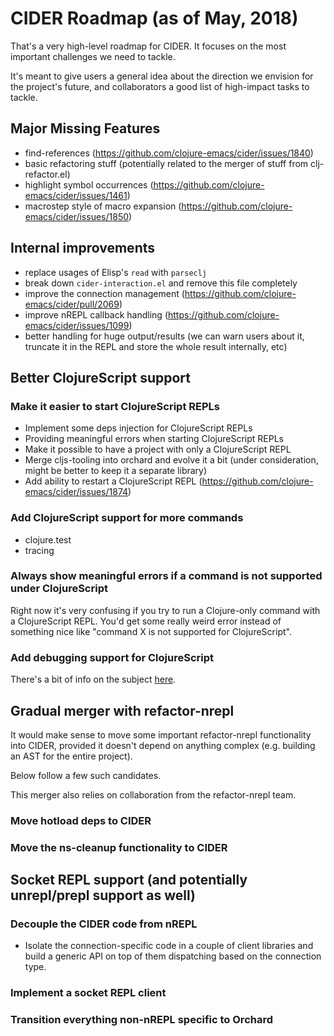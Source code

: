# CIDER Roadmap (as of May, 2018)

That's a very high-level roadmap for CIDER. It focuses on the most
important challenges we need to tackle.

It's meant to give users a general idea about the direction we
envision for the project's future, and collaborators a good list of
high-impact tasks to tackle.

## Major Missing Features

* find-references (https://github.com/clojure-emacs/cider/issues/1840)
* basic refactoring stuff (potentially related to the merger of stuff from clj-refactor.el)
* highlight symbol occurrences (https://github.com/clojure-emacs/cider/issues/1461)
* macrostep style of macro expansion (https://github.com/clojure-emacs/cider/issues/1850)

## Internal improvements

* replace usages of Elisp's `read` with `parseclj`
* break down `cider-interaction.el` and remove this file completely
* improve the connection management (https://github.com/clojure-emacs/cider/pull/2069)
* improve nREPL callback handling (https://github.com/clojure-emacs/cider/issues/1099)
* better handling for huge output/results (we can warn users about it, truncate it in the REPL and store the whole result internally, etc)

## Better ClojureScript support

### Make it easier to start ClojureScript REPLs

* Implement some deps injection for ClojureScript REPLs
* Providing meaningful errors when starting ClojureScript REPLs
* Make it possible to have a project with only a ClojureScript REPL
* Merge cljs-tooling into orchard and evolve it a bit (under
  consideration, might be better to keep it a separate library)
* Add ability to restart a ClojureScript REPL (https://github.com/clojure-emacs/cider/issues/1874)

### Add ClojureScript support for more commands

* clojure.test
* tracing

### Always show meaningful errors if a command is not supported under ClojureScript

Right now it's very confusing if you try to run a Clojure-only command with a ClojureScript REPL.
You'd get some really weird error instead of something nice like "command X is not supported for ClojureScript".

### Add debugging support for ClojureScript

There's a bit of info on the subject [here](https://github.com/clojure-emacs/cider/issues/1416).

## Gradual merger with refactor-nrepl

It would make sense to move some important refactor-nrepl
functionality into CIDER, provided it doesn't depend on anything
complex (e.g. building an AST for the entire project).

Below follow a few such candidates.

This merger also relies on collaboration from the refactor-nrepl team.

### Move hotload deps to CIDER

### Move the ns-cleanup functionality to CIDER

## Socket REPL support (and potentially unrepl/prepl support as well)

### Decouple the CIDER code from nREPL

* Isolate the connection-specific code in a couple of client libraries and build a
generic API on top of them dispatching based on the connection type.

### Implement a socket REPL client

### Transition everything non-nREPL specific to Orchard
